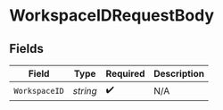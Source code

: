 # WorkspaceIDRequestBody


## Fields

| Field              | Type               | Required           | Description        |
| ------------------ | ------------------ | ------------------ | ------------------ |
| `WorkspaceID`      | *string*           | :heavy_check_mark: | N/A                |